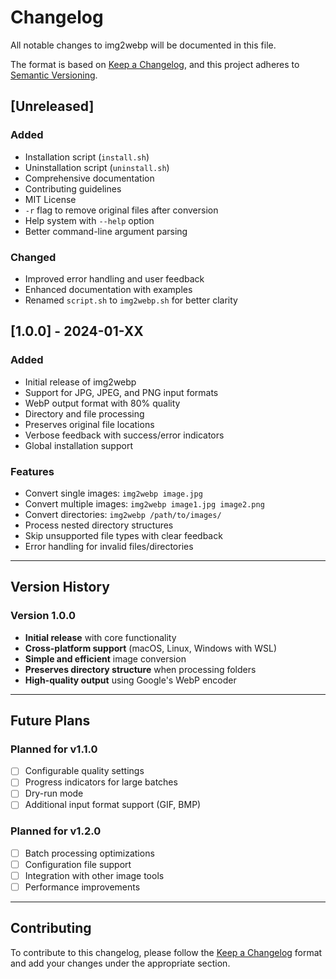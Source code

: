 # Changelog

All notable changes to img2webp will be documented in this file.

The format is based on [Keep a Changelog](https://keepachangelog.com/en/1.0.0/),
and this project adheres to [Semantic Versioning](https://semver.org/spec/v2.0.0.html).

## [Unreleased]

### Added

- Installation script (`install.sh`)
- Uninstallation script (`uninstall.sh`)
- Comprehensive documentation
- Contributing guidelines
- MIT License
- `-r` flag to remove original files after conversion
- Help system with `--help` option
- Better command-line argument parsing

### Changed

- Improved error handling and user feedback
- Enhanced documentation with examples
- Renamed `script.sh` to `img2webp.sh` for better clarity

## [1.0.0] - 2024-01-XX

### Added

- Initial release of img2webp
- Support for JPG, JPEG, and PNG input formats
- WebP output format with 80% quality
- Directory and file processing
- Preserves original file locations
- Verbose feedback with success/error indicators
- Global installation support

### Features

- Convert single images: `img2webp image.jpg`
- Convert multiple images: `img2webp image1.jpg image2.png`
- Convert directories: `img2webp /path/to/images/`
- Process nested directory structures
- Skip unsupported file types with clear feedback
- Error handling for invalid files/directories

---

## Version History

### Version 1.0.0

- **Initial release** with core functionality
- **Cross-platform support** (macOS, Linux, Windows with WSL)
- **Simple and efficient** image conversion
- **Preserves directory structure** when processing folders
- **High-quality output** using Google's WebP encoder

---

## Future Plans

### Planned for v1.1.0

- [ ] Configurable quality settings
- [ ] Progress indicators for large batches
- [ ] Dry-run mode
- [ ] Additional input format support (GIF, BMP)

### Planned for v1.2.0

- [ ] Batch processing optimizations
- [ ] Configuration file support
- [ ] Integration with other image tools
- [ ] Performance improvements

---

## Contributing

To contribute to this changelog, please follow the [Keep a Changelog](https://keepachangelog.com/en/1.0.0/) format and add your changes under the appropriate section.
